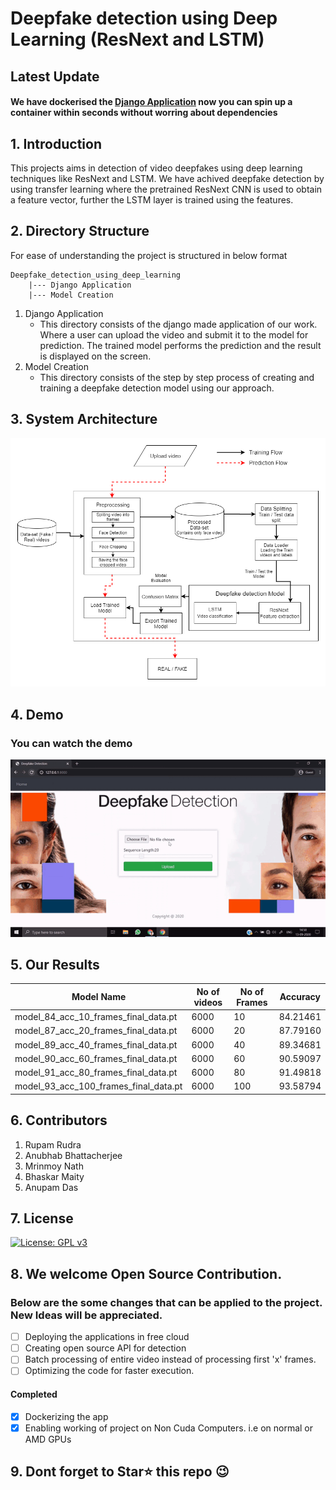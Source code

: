 # Deepfake detection using Deep Learning (ResNext and LSTM)

## Latest Update
#### We have dockerised the [Django Application](https://github.com/Rupam-Rudra2003/DeepFake-Detection/tree/main/Django%20Application) now you can spin up a container within seconds without worring about dependencies


## 1. Introduction
This projects aims in detection of video deepfakes using deep learning techniques like ResNext and LSTM. We have achived deepfake detection by using transfer learning where the pretrained ResNext CNN is used to obtain a feature vector, further the LSTM layer is trained using the features.


## 2. Directory Structure
For ease of understanding the project is structured in below format
```
Deepfake_detection_using_deep_learning
    |--- Django Application
    |--- Model Creation
```
1. Django Application 
   - This directory consists of the django made application of our work. Where a user can upload the video and submit it to the model for prediction. The trained model performs the prediction and the result is displayed on the screen.
2. Model Creation
   - This directory consists of the step by step process of creating and training a deepfake detection model using our approach.
   
## 3. System Architecture
<p align="center">
  <img src="https://github.com/Rupam-Rudra2003/DeepFake-Detection/blob/main/github_assets/System%20Architecture.png" />
</p>

## 4. Demo 
### You can watch the demo

<p align="center">
  <img src="https://github.com/Rupam-Rudra2003/DeepFake-Detection/blob/main/github_assets/fakegif.gif" />
</p>

## 5. Our Results

| Model Name | No of videos | No of Frames | Accuracy |
|------------|--------------|--------------|----------|
|model_84_acc_10_frames_final_data.pt |6000 |10 |84.21461|
|model_87_acc_20_frames_final_data.pt | 6000 |20 |87.79160|
|model_89_acc_40_frames_final_data.pt | 6000| 40 |89.34681|
|model_90_acc_60_frames_final_data.pt | 6000| 60 |90.59097 |
|model_91_acc_80_frames_final_data.pt | 6000 | 80 | 91.49818 |
|model_93_acc_100_frames_final_data.pt| 6000 | 100 | 93.58794|

## 6. Contributors

<!-- ALL-CONTRIBUTORS-LIST:START - Do not remove or modify this section -->
<!-- prettier-ignore-start -->

   1. Rupam Rudra
   2. Anubhab Bhattacherjee
   3. Mrinmoy Nath
   4. Bhaskar Maity
   5. Anupam Das

<!-- prettier-ignore-end -->
<!-- ALL-CONTRIBUTORS-LIST:END -->
   
## 7. License

[![License: GPL v3](https://img.shields.io/badge/License-GPLv3-blue.svg)](https://www.gnu.org/licenses/gpl-3.0)

## 8. We welcome Open Source Contribution. 
### Below are the some changes that can be applied to the project. New Ideas will be appreciated.
- [ ] Deploying the applications in free cloud 
- [ ] Creating open source API for detection
- [ ] Batch processing of entire video instead of processing first 'x' frames.
- [ ] Optimizing the code for faster execution.
#### Completed 
- [X] Dockerizing the app
- [X] Enabling working of project on Non Cuda Computers. i.e on normal or AMD GPUs

## 9. Dont forget to Star⭐ this repo 😉 
